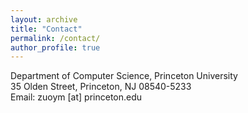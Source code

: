 ```yaml
---
layout: archive
title: "Contact"
permalink: /contact/
author_profile: true
---
```

Department of Computer Science, Princeton University<br>
35 Olden Street, Princeton, NJ 08540-5233<br>
Email: zuoym [at] princeton.edu